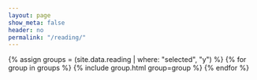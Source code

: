 ```yaml
---
layout: page
show_meta: false
header: no
permalink: "/reading/"
---
```



{% assign groups = (site.data.reading | where: "selected", "y") %}
{% for group in groups %}
{% include group.html group=group %}
{% endfor %}
